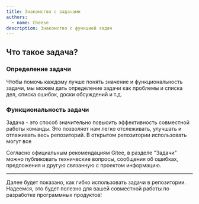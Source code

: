 ```yaml
---
title: Знакомство с задачами
authors:
  - name: Cheese
description: Знакомство с функцией задач
---
```


## Что такое задача?

### Определение задачи

Чтобы помочь каждому лучше понять значение и функциональность задачи, мы можем дать определение задачи как проблемы и списка дел, списка ошибок, доски обсуждений и т.д.

### Функциональность задачи

Задача - это способ значительно повысить эффективность совместной работы команды. Это позволяет нам легко отслеживать, улучшать и отлаживать весь репозиторий. В открытом репозитории использовать могут все

Согласно официальным рекомендациям Gitee, в разделе "Задачи" можно публиковать технические вопросы, сообщения об ошибках, предложения и другую связанную с проектом информацию.

---

Далее будет показано, как гибко использовать задачи в репозитории. Надеемся, это будет полезно для вашей совместной работы по разработке программных продуктов!